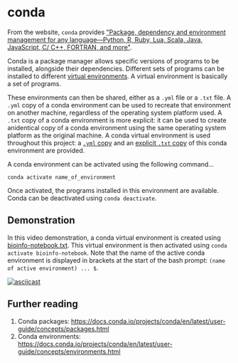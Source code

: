 # conda

From the website, `conda` provides ["Package, dependency and environment management for any language—Python, R, Ruby, Lua, Scala, Java, JavaScript, C/ C++, FORTRAN, and more"](https://docs.conda.io/en/latest/).

Conda is a package manager allows specific versions of programs to be installed, alongside their dependencies.
Different sets of programs can be installed to different [virtual environments](https://www.anaconda.com/moving-conda-environments/).
A virtual environment is basically a set of programs.

These environments can then be shared, either as a `.yml` file or a `.txt` file.
A `.yml` copy of a conda environment can be used to recreate that environment on another machine, regardless of the operating system platform used.
A `.txt` copy of a conda environment is more explicit: it can be used to create anidentical copy of a conda environment using the same operating system platform as the original machine.
A conda virtual environment is used throughout this project: a [`.yml` copy](../envs/bioinfo-notebook.yml) and an [explicit `.txt` copy](../envs/bioinfo-notebook.txt) of this conda environment are provided.

A conda environment can be activated using the following command...

```
conda activate name_of_environment
```

Once activated, the programs installed in this environment are available.
Conda can be deactivated using `conda deactivate`.

## Demonstration

In this video demonstration, a conda virtual environment is created using [bioinfo-notebook.txt](../envs/bioinfo-notebook.txt).
This virtual environment is then activated using `conda activate bioinfo-notebook`.
Note that the name of the active conda environment is displayed in brackets at the start of the bash prompt: `(name of active environment) ... $`.

[![asciicast](https://asciinema.org/a/305992.svg)](https://asciinema.org/a/305992?autoplay=1)

## Further reading

1. Conda packages: <https://docs.conda.io/projects/conda/en/latest/user-guide/concepts/packages.html>
2. Conda environments: <https://docs.conda.io/projects/conda/en/latest/user-guide/concepts/environments.html>
